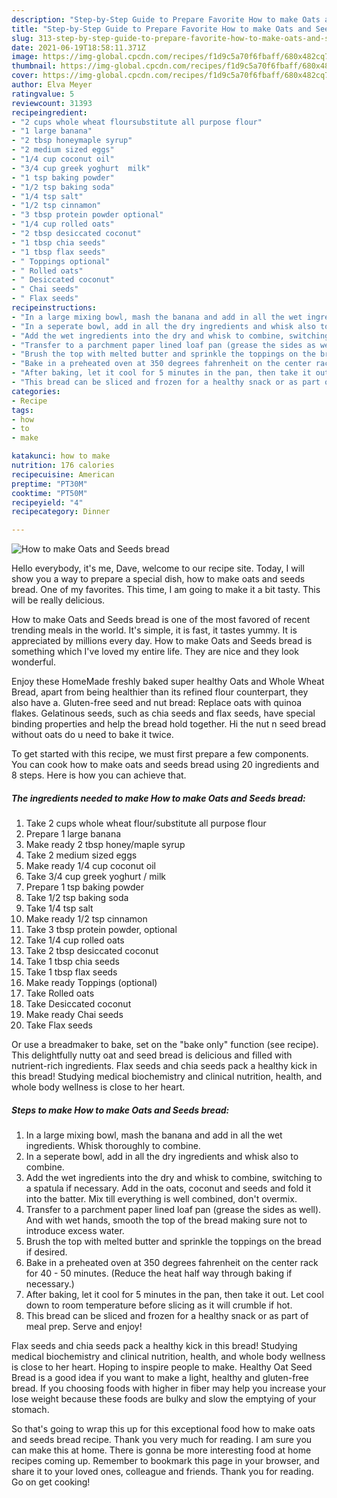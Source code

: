```yaml
---
description: "Step-by-Step Guide to Prepare Favorite How to make Oats and Seeds bread"
title: "Step-by-Step Guide to Prepare Favorite How to make Oats and Seeds bread"
slug: 313-step-by-step-guide-to-prepare-favorite-how-to-make-oats-and-seeds-bread
date: 2021-06-19T18:58:11.371Z
image: https://img-global.cpcdn.com/recipes/f1d9c5a70f6fbaff/680x482cq70/how-to-make-oats-and-seeds-bread-recipe-main-photo.jpg
thumbnail: https://img-global.cpcdn.com/recipes/f1d9c5a70f6fbaff/680x482cq70/how-to-make-oats-and-seeds-bread-recipe-main-photo.jpg
cover: https://img-global.cpcdn.com/recipes/f1d9c5a70f6fbaff/680x482cq70/how-to-make-oats-and-seeds-bread-recipe-main-photo.jpg
author: Elva Meyer
ratingvalue: 5
reviewcount: 31393
recipeingredient:
- "2 cups whole wheat floursubstitute all purpose flour"
- "1 large banana"
- "2 tbsp honeymaple syrup"
- "2 medium sized eggs"
- "1/4 cup coconut oil"
- "3/4 cup greek yoghurt  milk"
- "1 tsp baking powder"
- "1/2 tsp baking soda"
- "1/4 tsp salt"
- "1/2 tsp cinnamon"
- "3 tbsp protein powder optional"
- "1/4 cup rolled oats"
- "2 tbsp desiccated coconut"
- "1 tbsp chia seeds"
- "1 tbsp flax seeds"
- " Toppings optional"
- " Rolled oats"
- " Desiccated coconut"
- " Chai seeds"
- " Flax seeds"
recipeinstructions:
- "In a large mixing bowl, mash the banana and add in all the wet ingredients. Whisk thoroughly to combine."
- "In a seperate bowl, add in all the dry ingredients and whisk also to combine."
- "Add the wet ingredients into the dry and whisk to combine, switching to a spatula if necessary. Add in the oats, coconut and seeds and fold it into the batter. Mix till everything is well combined, don&#39;t overmix."
- "Transfer to a parchment paper lined loaf pan (grease the sides as well). And with wet hands, smooth the top of the bread making sure not to introduce excess water."
- "Brush the top with melted butter and sprinkle the toppings on the bread if desired."
- "Bake in a preheated oven at 350 degrees fahrenheit on the center rack for 40 - 50 minutes. (Reduce the heat half way through baking if necessary.)"
- "After baking, let it cool for 5 minutes in the pan, then take it out. Let cool down to room temperature before slicing as it will crumble if hot."
- "This bread can be sliced and frozen for a healthy snack or as part of meal prep. Serve and enjoy!"
categories:
- Recipe
tags:
- how
- to
- make

katakunci: how to make 
nutrition: 176 calories
recipecuisine: American
preptime: "PT30M"
cooktime: "PT50M"
recipeyield: "4"
recipecategory: Dinner

---
```



![How to make Oats and Seeds bread](https://img-global.cpcdn.com/recipes/f1d9c5a70f6fbaff/680x482cq70/how-to-make-oats-and-seeds-bread-recipe-main-photo.jpg)

Hello everybody, it's me, Dave, welcome to our recipe site. Today, I will show you a way to prepare a special dish, how to make oats and seeds bread. One of my favorites. This time, I am going to make it a bit tasty. This will be really delicious.

How to make Oats and Seeds bread is one of the most favored of recent trending meals in the world. It's simple, it is fast, it tastes yummy. It is appreciated by millions every day. How to make Oats and Seeds bread is something which I've loved my entire life. They are nice and they look wonderful.

Enjoy these HomeMade freshly baked super healthy Oats and Whole Wheat Bread, apart from being healthier than its refined flour counterpart, they also have a. Gluten-free seed and nut bread: Replace oats with quinoa flakes. Gelatinous seeds, such as chia seeds and flax seeds, have special binding properties and help the bread hold together. Hi the nut n seed bread without oats do u need to bake it twice.


To get started with this recipe, we must first prepare a few components. You can cook how to make oats and seeds bread using 20 ingredients and 8 steps. Here is how you can achieve that.

<!--inarticleads1-->

##### The ingredients needed to make How to make Oats and Seeds bread:

1. Take 2 cups whole wheat flour/substitute all purpose flour
1. Prepare 1 large banana
1. Make ready 2 tbsp honey/maple syrup
1. Take 2 medium sized eggs
1. Make ready 1/4 cup coconut oil
1. Take 3/4 cup greek yoghurt / milk
1. Prepare 1 tsp baking powder
1. Take 1/2 tsp baking soda
1. Take 1/4 tsp salt
1. Make ready 1/2 tsp cinnamon
1. Take 3 tbsp protein powder, optional
1. Take 1/4 cup rolled oats
1. Take 2 tbsp desiccated coconut
1. Take 1 tbsp chia seeds
1. Take 1 tbsp flax seeds
1. Make ready  Toppings (optional)
1. Take  Rolled oats
1. Take  Desiccated coconut
1. Make ready  Chai seeds
1. Take  Flax seeds


Or use a breadmaker to bake, set on the &#34;bake only&#34; function (see recipe). This delightfully nutty oat and seed bread is delicious and filled with nutrient-rich ingredients. Flax seeds and chia seeds pack a healthy kick in this bread! Studying medical biochemistry and clinical nutrition, health, and whole body wellness is close to her heart. 

<!--inarticleads2-->

##### Steps to make How to make Oats and Seeds bread:

1. In a large mixing bowl, mash the banana and add in all the wet ingredients. Whisk thoroughly to combine.
1. In a seperate bowl, add in all the dry ingredients and whisk also to combine.
1. Add the wet ingredients into the dry and whisk to combine, switching to a spatula if necessary. Add in the oats, coconut and seeds and fold it into the batter. Mix till everything is well combined, don&#39;t overmix.
1. Transfer to a parchment paper lined loaf pan (grease the sides as well). And with wet hands, smooth the top of the bread making sure not to introduce excess water.
1. Brush the top with melted butter and sprinkle the toppings on the bread if desired.
1. Bake in a preheated oven at 350 degrees fahrenheit on the center rack for 40 - 50 minutes. (Reduce the heat half way through baking if necessary.)
1. After baking, let it cool for 5 minutes in the pan, then take it out. Let cool down to room temperature before slicing as it will crumble if hot.
1. This bread can be sliced and frozen for a healthy snack or as part of meal prep. Serve and enjoy!


Flax seeds and chia seeds pack a healthy kick in this bread! Studying medical biochemistry and clinical nutrition, health, and whole body wellness is close to her heart. Hoping to inspire people to make. Healthy Oat Seed Bread is a good idea if you want to make a light, healthy and gluten-free bread. If you choosing foods with higher in fiber may help you increase your lose weight because these foods are bulky and slow the emptying of your stomach. 

So that's going to wrap this up for this exceptional food how to make oats and seeds bread recipe. Thank you very much for reading. I am sure you can make this at home. There is gonna be more interesting food at home recipes coming up. Remember to bookmark this page in your browser, and share it to your loved ones, colleague and friends. Thank you for reading. Go on get cooking!
